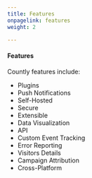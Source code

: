 ```yaml
---
title: Features
onpagelink: features
weight: 2

---
```


#### **Features**

Countly features include:

*   Plugins
*   Push Notifications
*   Self-Hosted
*   Secure
*   Extensible
*   Data Visualization
*   API
*   Custom Event Tracking
*   Error Reporting
*   Visitors Details
*   Campaign Attribution
*   Cross-Platform
